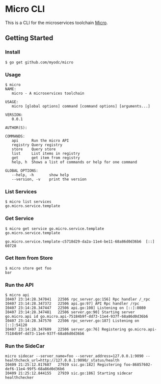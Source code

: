 # Micro CLI

This is a CLI for the microservices toolchain [Micro](https://github.com/myodc/micro). 

## Getting Started

### Install

```shell
$ go get github.com/myodc/micro
```

### Usage
```shell
$ micro
NAME:
   micro - A microservices toolchain

USAGE:
   micro [global options] command [command options] [arguments...]

VERSION:
   0.0.1

AUTHOR(S): 
   
COMMANDS:
   api		Run the micro API
   registry	Query registry
   store	Query store
   list		List items in registry
   get		get item from registry
   help, h	Shows a list of commands or help for one command
   
GLOBAL OPTIONS:
   --help, -h		show help
   --version, -v	print the version
```

### List Services
```shell
$ micro list services
go.micro.service.template
```

### Get Service
```shell
$ micro get service go.micro.service.template
go.micro.service.template

go.micro.service.template-c5718d29-da2a-11e4-be11-68a86d0d36b6	[::]	60728
```

### Get Item from Store
```shell
$ micro store get foo
bar
```

### Run the API
```shell
$ micro api
I0407 23:14:28.347041   22506 rpc_server.go:156] Rpc handler /_rpc
I0407 23:14:28.347372   22506 api.go:97] API Rpc handler /rpc
I0407 23:14:28.347447   22506 api.go:108] Listening on [::]:8080
I0407 23:14:28.347481   22506 server.go:90] Starting server go.micro.api id go.micro.api-75184b9f-dd73-11e4-937f-68a86d0d36b6
I0407 23:14:28.347570   22506 rpc_server.go:187] Listening on [::]:54120
I0407 23:14:28.347609   22506 server.go:76] Registering go.micro.api-75184b9f-dd73-11e4-937f-68a86d0d36b6
```

### Run the SideCar
```shell
micro sidecar --server_name=foo --server_address=127.0.0.1:9090 --healthcheck_url=http://127.0.0.1:9090/_status/health
I0409 21:25:12.817687   27939 sic.go:182] Registering foo-86857602-def6-11e4-99f5-68a86d0d36b6
I0409 21:25:12.844155   27939 sic.go:186] Starting sidecar healthchecker
```
